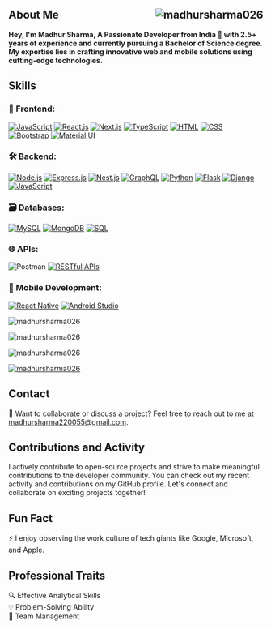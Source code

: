## About Me <span style="float: right;"> <img src="https://komarev.com/ghpvc/?username=madhursharma026&label=Profile%20views&color=0e75b6&style=flat" alt="madhursharma026" /> </span>

**Hey, I'm Madhur Sharma, A Passionate Developer from India 🚀 with 2.5+ years of experience and currently pursuing a Bachelor of Science degree. My expertise lies in crafting innovative web and mobile solutions using cutting-edge technologies.**

## Skills
### 🚀 Frontend:
[![JavaScript](https://img.icons8.com/color/48/000000/javascript.png)](https://www.javascript.com/)
[![React.js](https://img.icons8.com/color/48/000000/react-native.png)](https://reactjs.org/)
[![Next.js](https://img.icons8.com/color/48/000000/nextjs.png)](https://nextjs.org/)
[![TypeScript](https://img.icons8.com/color/48/000000/typescript.png)](https://www.typescriptlang.org/)
[![HTML](https://img.icons8.com/color/48/000000/html-5.png)](https://developer.mozilla.org/en-US/docs/Web/HTML)
[![CSS](https://img.icons8.com/color/48/000000/css3.png)](https://developer.mozilla.org/en-US/docs/Web/CSS)
[![Bootstrap](https://img.icons8.com/color/48/000000/bootstrap.png)](https://getbootstrap.com/)
[![Material UI](https://img.icons8.com/color/48/000000/material-ui.png)](https://mui.com/)

### 🛠 Backend:
[![Node.js](https://img.icons8.com/color/48/000000/nodejs.png)](https://nodejs.org/)
[![Express.js](https://img.icons8.com/color/48/000000/express.png)](https://expressjs.com/)
[![Nest.js](https://img.icons8.com/color/48/000000/nestjs.png)](https://nestjs.com/)
[![GraphQL](https://img.icons8.com/color/48/000000/graphql.png)](https://graphql.org/)
[![Python](https://img.icons8.com/color/48/000000/python.png)](https://www.python.org/)
[![Flask](https://img.icons8.com/color/48/000000/flask.png)](https://flask.palletsprojects.com/)
[![Django](https://img.icons8.com/color/48/000000/django.png)](https://www.djangoproject.com/)
[![JavaScript](https://img.icons8.com/color/48/000000/javascript.png)](https://www.javascript.com/)

### 🗃 Databases:  
[![MySQL](https://img.icons8.com/color/48/000000/mysql.png)](https://www.mysql.com/)
[![MongoDB](https://img.icons8.com/color/48/000000/mongodb.png)](https://www.mongodb.com/)
[![SQL](https://img.icons8.com/color/48/000000/sql.png)](https://www.w3schools.com/sql/)

### 🌐 APIs:  
![Postman](https://uxwing.com/wp-content/themes/uxwing/download/brands-and-social-media/postman-icon.png)
[![RESTful APIs](https://img.icons8.com/color/48/000000/api-settings.png)](https://restfulapi.net/)

### 📱 Mobile Development:  
[![React Native](https://img.icons8.com/color/48/000000/react-native.png)](https://reactnative.dev/)
[![Android Studio](https://img.icons8.com/color/48/000000/android-studio.png)](https://developer.android.com/studio)

<p align="left"> <img src="https://github-readme-stats.vercel.app/api/top-langs?username=madhursharma026&show_icons=true&locale=en&layout=compact" alt="madhursharma026" /> </p>
<p align="left"> <img src="https://github-readme-stats.vercel.app/api?username=madhursharma026&show_icons=true&locale=en" alt="madhursharma026" /> </p>
<p align="left"><img src="https://github-readme-streak-stats.herokuapp.com/?user=madhursharma026&" alt="madhursharma026" /></p>
<p align="left"> <a href="https://github.com/ryo-ma/github-profile-trophy"><img src="https://github-profile-trophy.vercel.app/?username=madhursharma026" alt="madhursharma026" /></a> </p>

## Contact
📧 Want to collaborate or discuss a project? Feel free to reach out to me at madhursharma220055@gmail.com.

## Contributions and Activity
I actively contribute to open-source projects and strive to make meaningful contributions to the developer community. You can check out my recent activity and contributions on my GitHub profile.
Let's connect and collaborate on exciting projects together!

## Fun Fact
⚡ I enjoy observing the work culture of tech giants like Google, Microsoft, and Apple.

## Professional Traits
🔍 Effective Analytical Skills  
💡 Problem-Solving Ability  
👥 Team Management  
